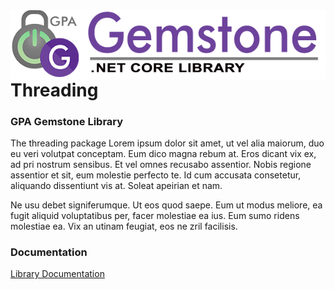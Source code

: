 <img align="right" src="img/gemstone-wide-600.png" alt="gemstone logo">

# Threading
### GPA Gemstone Library

The threading package Lorem ipsum dolor sit amet, ut vel alia maiorum, duo eu veri volutpat conceptam. Eum dico magna rebum at. Eros dicant vix ex, ad pri nostrum sensibus. Et vel omnes recusabo assentior. Nobis regione assentior et sit, eum molestie perfecto te. Id cum accusata consetetur, aliquando dissentiunt vis at. Soleat apeirian et nam.

Ne usu debet signiferumque. Ut eos quod saepe. Eum ut modus meliore, ea fugit aliquid voluptatibus per, facer molestiae ea ius. Eum sumo ridens molestiae ea. Vix an utinam feugiat, eos ne zril facilisis.

### Documentation
[Library Documentation](https://gemstone.github.io/threading/help)
